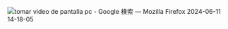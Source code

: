 

![tomar video de pantalla pc - Google 検索 — Mozilla Firefox 2024-06-11 14-18-05](https://github.com/Muralus/TextAnimation/assets/62966475/101d3093-cc79-4b1b-8a2a-b48cfaedc792)


